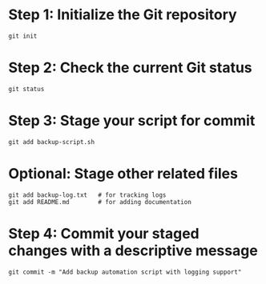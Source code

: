 # Step 1: Initialize the Git repository 
	git init

# Step 2: Check the current Git status
	git status

# Step 3: Stage your script for commit
	git add backup-script.sh

# Optional: Stage other related files
	git add backup-log.txt   # for tracking logs
	git add README.md        # for adding documentation

# Step 4: Commit your staged changes with a descriptive message
	git commit -m "Add backup automation script with logging support"
